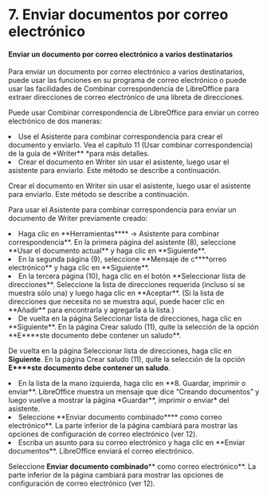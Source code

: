 
# 7. Enviar documentos por correo electrónico

#### Enviar un documento por correo electrónico a varios destinatarios

Para enviar un documento por correo electrónico a varios destinatarios, puede usar las funciones en su programa de correo electrónico o puede usar las facilidades de Combinar correspondencia de LibreOffice para extraer direcciones de correo electrónico de una libreta de direcciones.

Puede usar Combinar correspondencia de LibreOffice para enviar un correo electrónico de dos maneras:

<li value="1">
Use el Asistente para combinar correspondencia para crear el documento y enviarlo. Vea el capítulo 11 (Usar combinar correspondencia) de la guía de *Writer** *para más detalles.
</li>
<li>
Crear el documento en Writer sin usar el asistente, luego usar el asistente para enviarlo. Este método se describe a continuación.
</li>

Crear el documento en Writer sin usar el asistente, luego usar el asistente para enviarlo. Este método se describe a continuación.

Para usar el Asistente para combinar correspondencia para enviar un documento de Writer previamente creado:

<li value="1">
Haga clic en **Herramientas**** → Asistente para combinar correspondencia**. En la primera página del asistente (8), seleccione **Usar el documento actual** y haga clic en **Siguiente**.
</li>

<li>
En la segunda página (9), seleccione **Mensaje de c****orreo electrónico** y haga clic en **Siguiente**.
</li>

<li>
En la tercera página (10), haga clic en el botón **Seleccionar lista de direcciones**. Seleccione la lista de direcciones requerida (incluso si se muestra sólo una) y luego haga clic en **Aceptar**. (Si la lista de direcciones que necesita no se muestra aquí, puede hacer clic en **Añadir** para encontrarla y agregarla a la lista.)
</li>
<li>
De vuelta en la página Seleccionar lista de direcciones, haga clic en **Siguiente**. En la página Crear saludo (11), quite la selección de la opción **E****ste documento debe contener un saludo**.
</li>

De vuelta en la página Seleccionar lista de direcciones, haga clic en **Siguiente**. En la página Crear saludo (11), quite la selección de la opción **E****ste documento debe contener un saludo**.

<li>
En la lista de la mano izquierda, haga clic en **8. Guardar, imprimir o enviar**. LibreOffice muestra un mensaje que dice “Creando documentos” y luego vuelve a mostrar la página *Guardar**, imprimir o enviar* del asistente.
</li>
<li>
Seleccione **Enviar documento combinado**** como correo electrónico**. La parte inferior de la página cambiará para mostrar las opciones de configuración de correo electrónico (ver 12).
</li>
<li>
Escriba un asunto para su correo electrónico y haga clic en **Enviar documentos**. LibreOffice enviará el correo electrónico.
</li>

Seleccione **Enviar documento combinado**** como correo electrónico**. La parte inferior de la página cambiará para mostrar las opciones de configuración de correo electrónico (ver 12).

 

